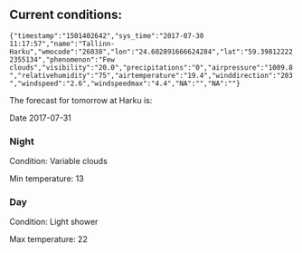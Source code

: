 ## Current conditions: 
 ``` {"timestamp":"1501402642","sys_time":"2017-07-30 11:17:57","name":"Tallinn-Harku","wmocode":"26038","lon":"24.602891666624284","lat":"59.398122222355134","phenomenon":"Few clouds","visibility":"20.0","precipitations":"0","airpressure":"1009.8","relativehumidity":"75","airtemperature":"19.4","winddirection":"203","windspeed":"2.6","windspeedmax":"4.4","NA":"","NA":""} ```

 The forecast for tomorrow at Harku is: 

Date 2017-07-31 

### Night 

Condition: Variable clouds 

Min temperature: 13 

### Day 

Condition: Light shower 

Max temperature: 22 

